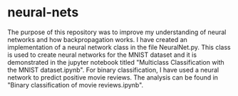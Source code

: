 # neural-nets
The purpose of this repository was to improve my understanding of neural networks and how backpropagation works. I have created an implementation of a neural network class in the file NeuralNet.py. This class is used to create neural networks for the MNIST dataset and it is demonstrated in the jupyter notebook titled "Multiclass Classification with the MNIST dataset.ipynb". For binary classification, I have used a neural network to predict positive movie reviews. The analysis can be found in "Binary classification of movie reviews.ipynb".
